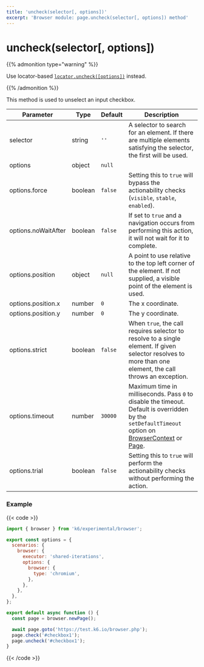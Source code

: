 ```yaml
---
title: 'uncheck(selector[, options])'
excerpt: 'Browser module: page.uncheck(selector[, options]) method'
---
```


# uncheck(selector[, options])

{{% admonition type="warning" %}}

Use locator-based [`locator.uncheck([options])`](https://grafana.com/docs/k6/<K6_VERSION>/javascript-api/k6-experimental/browser/locator/uncheck/) instead.

 {{% /admonition %}}

This method is used to unselect an input checkbox.

<TableWithNestedRows>

| Parameter           | Type    | Default | Description                                                                                                                                                                                                                                                   |
| ------------------- | ------- | ------- | ------------------------------------------------------------------------------------------------------------------------------------------------------------------------------------------------------------------------------------------------------------- |
| selector            | string  | `''`    | A selector to search for an element. If there are multiple elements satisfying the selector, the first will be used.                                                                                                                                          |
| options             | object  | `null`  |                                                                                                                                                                                                                                                               |
| options.force       | boolean | `false` | Setting this to `true` will bypass the actionability checks (`visible`, `stable`, `enabled`).                                                                                                                                                                 |
| options.noWaitAfter | boolean | `false` | If set to `true` and a navigation occurs from performing this action, it will not wait for it to complete.                                                                                                                                                    |
| options.position    | object  | `null`  | A point to use relative to the top left corner of the element. If not supplied, a visible point of the element is used.                                                                                                                                       |
| options.position.x  | number  | `0`     | The x coordinate.                                                                                                                                                                                                                                             |
| options.position.y  | number  | `0`     | The y coordinate.                                                                                                                                                                                                                                             |
| options.strict      | boolean | `false` | When `true`, the call requires selector to resolve to a single element. If given selector resolves to more than one element, the call throws an exception.                                                                                                    |
| options.timeout     | number  | `30000` | Maximum time in milliseconds. Pass `0` to disable the timeout. Default is overridden by the `setDefaultTimeout` option on [BrowserContext](https://grafana.com/docs/k6/<K6_VERSION>/javascript-api/k6-experimental/browser/browsercontext/) or [Page](https://grafana.com/docs/k6/<K6_VERSION>/javascript-api/k6-experimental/browser/page/). |
| options.trial       | boolean | `false` | Setting this to `true` will perform the actionability checks without performing the action.                                                                                                                                                                   |

</TableWithNestedRows>

### Example

{{< code >}}

```javascript
import { browser } from 'k6/experimental/browser';

export const options = {
  scenarios: {
    browser: {
      executor: 'shared-iterations',
      options: {
        browser: {
          type: 'chromium',
        },
      },
    },
  },
};

export default async function () {
  const page = browser.newPage();

  await page.goto('https://test.k6.io/browser.php');
  page.check('#checkbox1');
  page.uncheck('#checkbox1');
}
```

{{< /code >}}
